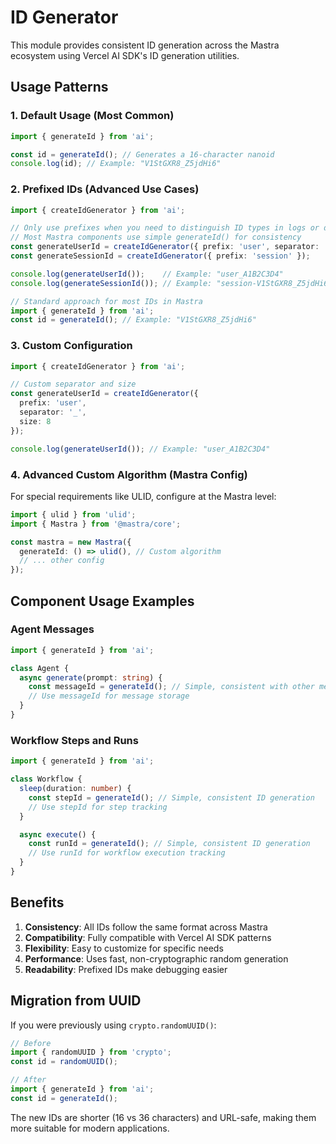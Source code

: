 # ID Generator

This module provides consistent ID generation across the Mastra ecosystem using Vercel AI SDK's ID generation utilities.

## Usage Patterns

### 1. Default Usage (Most Common)

```typescript
import { generateId } from 'ai';

const id = generateId(); // Generates a 16-character nanoid
console.log(id); // Example: "V1StGXR8_Z5jdHi6"
```

### 2. Prefixed IDs (Advanced Use Cases)

```typescript
import { createIdGenerator } from 'ai';

// Only use prefixes when you need to distinguish ID types in logs or debugging
// Most Mastra components use simple generateId() for consistency
const generateUserId = createIdGenerator({ prefix: 'user', separator: '_', size: 8 });
const generateSessionId = createIdGenerator({ prefix: 'session' });

console.log(generateUserId());    // Example: "user_A1B2C3D4"
console.log(generateSessionId()); // Example: "session-V1StGXR8_Z5jdHi6"

// Standard approach for most IDs in Mastra
import { generateId } from 'ai';
const id = generateId(); // Example: "V1StGXR8_Z5jdHi6"
```

### 3. Custom Configuration

```typescript
import { createIdGenerator } from 'ai';

// Custom separator and size
const generateUserId = createIdGenerator({
  prefix: 'user',
  separator: '_',
  size: 8
});

console.log(generateUserId()); // Example: "user_A1B2C3D4"
```

### 4. Advanced Custom Algorithm (Mastra Config)

For special requirements like ULID, configure at the Mastra level:

```typescript
import { ulid } from 'ulid';
import { Mastra } from '@mastra/core';

const mastra = new Mastra({
  generateId: () => ulid(), // Custom algorithm
  // ... other config
});
```

## Component Usage Examples

### Agent Messages

```typescript
import { generateId } from 'ai';

class Agent {
  async generate(prompt: string) {
    const messageId = generateId(); // Simple, consistent with other message IDs
    // Use messageId for message storage
  }
}
```

### Workflow Steps and Runs

```typescript
import { generateId } from 'ai';

class Workflow {
  sleep(duration: number) {
    const stepId = generateId(); // Simple, consistent ID generation
    // Use stepId for step tracking
  }

  async execute() {
    const runId = generateId(); // Simple, consistent ID generation
    // Use runId for workflow execution tracking
  }
}
```

## Benefits

1. **Consistency**: All IDs follow the same format across Mastra
2. **Compatibility**: Fully compatible with Vercel AI SDK patterns
3. **Flexibility**: Easy to customize for specific needs
4. **Performance**: Uses fast, non-cryptographic random generation
5. **Readability**: Prefixed IDs make debugging easier

## Migration from UUID

If you were previously using `crypto.randomUUID()`:

```typescript
// Before
import { randomUUID } from 'crypto';
const id = randomUUID();

// After
import { generateId } from 'ai';
const id = generateId();
```

The new IDs are shorter (16 vs 36 characters) and URL-safe, making them more suitable for modern applications.
